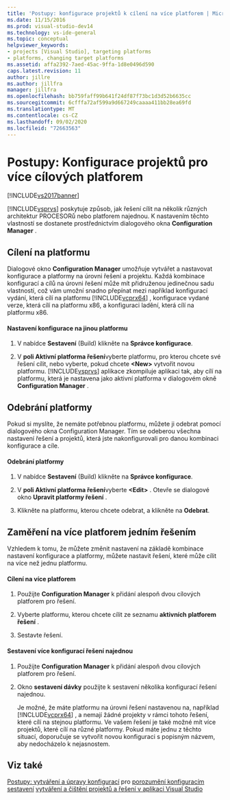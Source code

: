 ```yaml
---
title: 'Postupy: konfigurace projektů k cílení na více platforem | Microsoft Docs'
ms.date: 11/15/2016
ms.prod: visual-studio-dev14
ms.technology: vs-ide-general
ms.topic: conceptual
helpviewer_keywords:
- projects [Visual Studio], targeting platforms
- platforms, changing target platforms
ms.assetid: affa2392-7aed-45ac-9ffa-1d8e0496d590
caps.latest.revision: 11
author: jillre
ms.author: jillfra
manager: jillfra
ms.openlocfilehash: bb759faff99b641f24df87f73bc1d3d52b6635cc
ms.sourcegitcommit: 6cfffa72af599a9d667249caaaa411bb28ea69fd
ms.translationtype: MT
ms.contentlocale: cs-CZ
ms.lasthandoff: 09/02/2020
ms.locfileid: "72663563"
---
```

# <a name="how-to-configure-projects-to-target-multiple-platforms"></a>Postupy: Konfigurace projektů pro více cílových platforem
[!INCLUDE[vs2017banner](../includes/vs2017banner.md)]

[!INCLUDE[vsprvs](../includes/vsprvs-md.md)] poskytuje způsob, jak řešení cílit na několik různých architektur PROCESORů nebo platforem najednou. K nastavením těchto vlastností se dostanete prostřednictvím dialogového okna **Configuration Manager** .

## <a name="targeting-a-platform"></a>Cílení na platformu
 Dialogové okno **Configuration Manager** umožňuje vytvářet a nastavovat konfigurace a platformy na úrovni řešení a projektu. Každá kombinace konfigurací a cílů na úrovni řešení může mít přidruženou jedinečnou sadu vlastností, což vám umožní snadno přepínat mezi například konfigurací vydání, která cílí na platformu [!INCLUDE[vcprx64](../includes/vcprx64-md.md)] , konfigurace vydané verze, která cílí na platformu x86, a konfiguraci ladění, která cílí na platformu x86.

#### <a name="to-set-your-configuration-to-target-a-different-platform"></a>Nastavení konfigurace na jinou platformu

1. V nabídce **Sestavení** (Build) klikněte na **Správce konfigurace**.

2. V **poli Aktivní platforma řešení**vyberte platformu, pro kterou chcete své řešení cílit, nebo vyberte, pokud chcete **\<New>** vytvořit novou platformu. [!INCLUDE[vsprvs](../includes/vsprvs-md.md)] aplikace zkompiluje aplikaci tak, aby cílí na platformu, která je nastavena jako aktivní platforma v dialogovém okně **Configuration Manager** .

## <a name="removing-a-platform"></a>Odebrání platformy
 Pokud si myslíte, že nemáte potřebnou platformu, můžete ji odebrat pomocí dialogového okna Configuration Manager. Tím se odeberou všechna nastavení řešení a projektů, která jste nakonfigurovali pro danou kombinaci konfigurace a cíle.

#### <a name="to-remove-a-platform"></a>Odebrání platformy

1. V nabídce **Sestavení** (Build) klikněte na **Správce konfigurace**.

2. V **poli Aktivní platforma řešení**vyberte **\<Edit>** . Otevře se dialogové okno **Upravit platformy řešení** .

3. Klikněte na platformu, kterou chcete odebrat, a klikněte na **Odebrat**.

## <a name="targeting-multiple-platforms-with-one-solution"></a>Zaměření na více platforem jedním řešením
 Vzhledem k tomu, že můžete změnit nastavení na základě kombinace nastavení konfigurace a platformy, můžete nastavit řešení, které může cílit na více než jednu platformu.

#### <a name="to-target-multiple-platforms"></a>Cílení na více platforem

1. Použijte **Configuration Manager** k přidání alespoň dvou cílových platforem pro řešení.

2. Vyberte platformu, kterou chcete cílit ze seznamu **aktivních platforem řešení** .

3. Sestavte řešení.

#### <a name="to-build-multiple-solution-configurations-at-once"></a>Sestavení více konfigurací řešení najednou

1. Použijte **Configuration Manager** k přidání alespoň dvou cílových platforem pro řešení.

2. Okno **sestavení dávky** použijte k sestavení několika konfigurací řešení najednou.

   Je možné, že máte platformu na úrovni řešení nastavenou na, například [!INCLUDE[vcprx64](../includes/vcprx64-md.md)] , a nemají žádné projekty v rámci tohoto řešení, které cílí na stejnou platformu. Ve vašem řešení je také možné mít více projektů, které cílí na různé platformy. Pokud máte jednu z těchto situací, doporučuje se vytvořit novou konfiguraci s popisným názvem, aby nedocházelo k nejasnostem.

## <a name="see-also"></a>Viz také
 [Postupy: vytváření a úpravy konfigurací](../ide/how-to-create-and-edit-configurations.md) pro [porozumění konfiguracím sestavení](../ide/understanding-build-configurations.md) [vytváření a čištění projektů a řešení v aplikaci Visual Studio](../ide/building-and-cleaning-projects-and-solutions-in-visual-studio.md)

